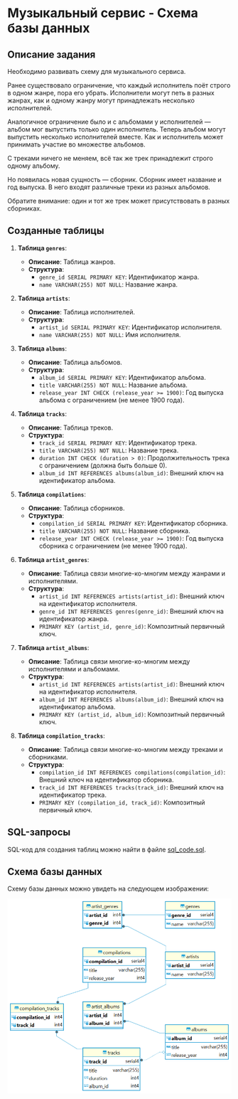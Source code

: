 # Музыкальный сервис - Схема базы данных

## Описание задания

Необходимо развивать схему для музыкального сервиса.

Ранее существовало ограничение, что каждый исполнитель поёт строго в одном жанре, пора его убрать. Исполнители могут петь в разных жанрах, как и одному жанру могут принадлежать несколько исполнителей.

Аналогичное ограничение было и с альбомами у исполнителей — альбом мог выпустить только один исполнитель. Теперь альбом могут выпустить несколько исполнителей вместе. Как и исполнитель может принимать участие во множестве альбомов.

С треками ничего не меняем, всё так же трек принадлежит строго одному альбому.

Но появилась новая сущность — сборник. Сборник имеет название и год выпуска. В него входят различные треки из разных альбомов.

Обратите внимание: один и тот же трек может присутствовать в разных сборниках.

## Созданные таблицы

1. **Таблица `genres`**:
    - **Описание**: Таблица жанров.
    - **Структура**:
      - `genre_id SERIAL PRIMARY KEY`: Идентификатор жанра.
      - `name VARCHAR(255) NOT NULL`: Название жанра.

2. **Таблица `artists`**:
    - **Описание**: Таблица исполнителей.
    - **Структура**:
      - `artist_id SERIAL PRIMARY KEY`: Идентификатор исполнителя.
      - `name VARCHAR(255) NOT NULL`: Имя исполнителя.

3. **Таблица `albums`**:
    - **Описание**: Таблица альбомов.
    - **Структура**:
      - `album_id SERIAL PRIMARY KEY`: Идентификатор альбома.
      - `title VARCHAR(255) NOT NULL`: Название альбома.
      - `release_year INT CHECK (release_year >= 1900)`: Год выпуска альбома с ограничением (не менее 1900 года).

4. **Таблица `tracks`**:
    - **Описание**: Таблица треков.
    - **Структура**:
      - `track_id SERIAL PRIMARY KEY`: Идентификатор трека.
      - `title VARCHAR(255) NOT NULL`: Название трека.
      - `duration INT CHECK (duration > 0)`: Продолжительность трека с ограничением (должна быть больше 0).
      - `album_id INT REFERENCES albums(album_id)`: Внешний ключ на идентификатор альбома.

5. **Таблица `compilations`**:
    - **Описание**: Таблица сборников.
    - **Структура**:
      - `compilation_id SERIAL PRIMARY KEY`: Идентификатор сборника.
      - `title VARCHAR(255) NOT NULL`: Название сборника.
      - `release_year INT CHECK (release_year >= 1900)`: Год выпуска сборника с ограничением (не менее 1900 года).

6. **Таблица `artist_genres`**:
    - **Описание**: Таблица связи многие-ко-многим между жанрами и исполнителями.
    - **Структура**:
      - `artist_id INT REFERENCES artists(artist_id)`: Внешний ключ на идентификатор исполнителя.
      - `genre_id INT REFERENCES genres(genre_id)`: Внешний ключ на идентификатор жанра.
      - `PRIMARY KEY (artist_id, genre_id)`: Композитный первичный ключ.

7. **Таблица `artist_albums`**:
    - **Описание**: Таблица связи многие-ко-многим между исполнителями и альбомами.
    - **Структура**:
      - `artist_id INT REFERENCES artists(artist_id)`: Внешний ключ на идентификатор исполнителя.
      - `album_id INT REFERENCES albums(album_id)`: Внешний ключ на идентификатор альбома.
      - `PRIMARY KEY (artist_id, album_id)`: Композитный первичный ключ.

8. **Таблица `compilation_tracks`**:
    - **Описание**: Таблица связи многие-ко-многим между треками и сборниками.
    - **Структура**:
      - `compilation_id INT REFERENCES compilations(compilation_id)`: Внешний ключ на идентификатор сборника.
      - `track_id INT REFERENCES tracks(track_id)`: Внешний ключ на идентификатор трека.
      - `PRIMARY KEY (compilation_id, track_id)`: Композитный первичный ключ.

## SQL-запросы

SQL-код для создания таблиц можно найти в файле [sql_code.sql](./sql_code.sql).

## Схема базы данных

Схему базы данных можно увидеть на следующем изображении:

![Схема базы данных](./the_scheme_for_the_music_service.png)
